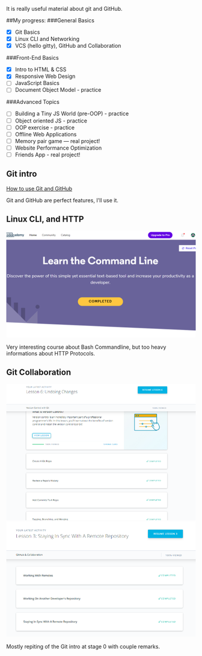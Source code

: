 It is really useful material about git and GitHub.

##My progress:
###General Basics

- [x] Git Basics
- [x] Linux CLI and Networking
- [x] VCS (hello gitty), GitHub and Collaboration

###Front-End Basics

- [x] Intro to HTML & CSS
- [x] Responsive Web Design
- [ ] JavaScript Basics
- [ ] Document Object Model - practice

###Advanced Topics

- [ ] Building a Tiny JS World (pre-OOP) - practice
- [ ] Object oriented JS - practice
- [ ] OOP exercise - practice
- [ ] Offline Web Applications
- [ ] Memory pair game — real project!
- [ ] Website Performance Optimization
- [ ] Friends App - real project!

## Git intro

[How to use Git and GitHub](src="./0_git_intro/udacity_git_intro.png" "How to use Git and GitHub")

Git and GitHub are perfect features, I'll use it.

## Linux CLI, and HTTP

<img src="./1_task_linux_cli/Completed.png" alt="Screenshot#1">

Very interesting course about Bash Commandline,
but too heavy informations about HTTP Protocols.

## Git Collaboration

<img src="./2_git_collaboration/what_is_version_control.png" alt="Screenshot#1">
<img src="./2_git_collaboration/github_collaboration.png" alt="Screenshot#1">

Mostly repiting of the Git intro at stage 0 with couple remarks.

